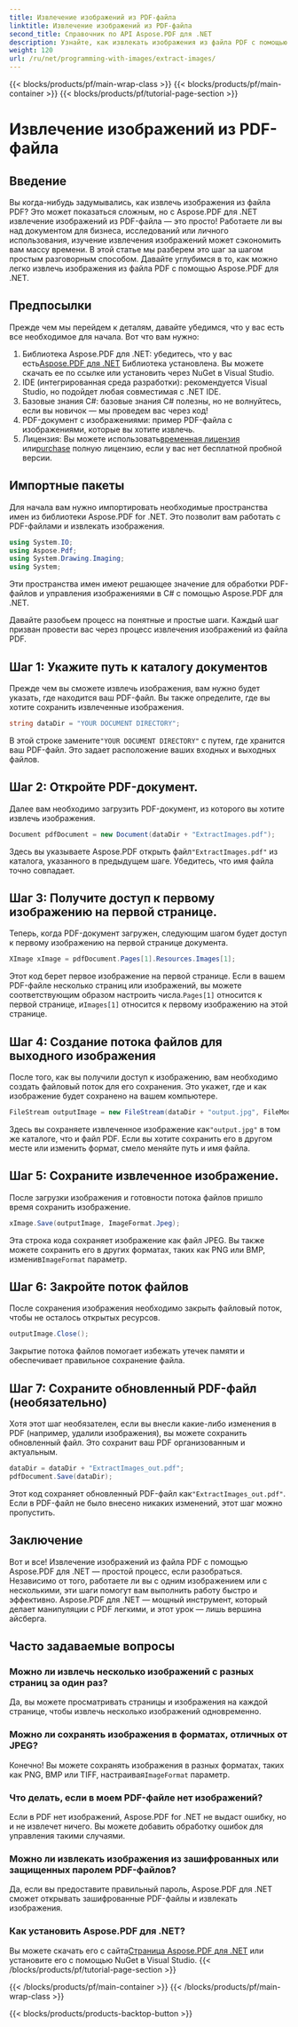 ```yaml
---
title: Извлечение изображений из PDF-файла
linktitle: Извлечение изображений из PDF-файла
second_title: Справочник по API Aspose.PDF для .NET
description: Узнайте, как извлекать изображения из файла PDF с помощью Aspose.PDF для .NET с помощью этого пошагового руководства. Начните работу с простыми инструкциями.
weight: 120
url: /ru/net/programming-with-images/extract-images/
---
```


{{< blocks/products/pf/main-wrap-class >}}
{{< blocks/products/pf/main-container >}}
{{< blocks/products/pf/tutorial-page-section >}}

# Извлечение изображений из PDF-файла

## Введение

Вы когда-нибудь задумывались, как извлечь изображения из файла PDF? Это может показаться сложным, но с Aspose.PDF для .NET извлечение изображений из PDF-файла — это просто! Работаете ли вы над документом для бизнеса, исследований или личного использования, изучение извлечения изображений может сэкономить вам массу времени. В этой статье мы разберем это шаг за шагом простым разговорным способом. Давайте углубимся в то, как можно легко извлечь изображения из файла PDF с помощью Aspose.PDF для .NET.

## Предпосылки

Прежде чем мы перейдем к деталям, давайте убедимся, что у вас есть все необходимое для начала. Вот что вам нужно:

1.  Библиотека Aspose.PDF для .NET: убедитесь, что у вас есть[Aspose.PDF для .NET](https://releases.aspose.com/pdf/net/) Библиотека установлена. Вы можете скачать ее по ссылке или установить через NuGet в Visual Studio.
2. IDE (интегрированная среда разработки): рекомендуется Visual Studio, но подойдет любая совместимая с .NET IDE.
3. Базовые знания C#: базовые знания C# полезны, но не волнуйтесь, если вы новичок — мы проведем вас через код!
4. PDF-документ с изображениями: пример PDF-файла с изображениями, которые вы хотите извлечь.
5.  Лицензия: Вы можете использовать[временная лицензия](https://покупка.aspose.com/temporary-license/) или[purchase](https://purchase.aspose.com/buy) полную лицензию, если у вас нет бесплатной пробной версии.

## Импортные пакеты

Для начала вам нужно импортировать необходимые пространства имен из библиотеки Aspose.PDF for .NET. Это позволит вам работать с PDF-файлами и извлекать изображения.

```csharp
using System.IO;
using Aspose.Pdf;
using System.Drawing.Imaging;
using System;
```

Эти пространства имен имеют решающее значение для обработки PDF-файлов и управления изображениями в C# с помощью Aspose.PDF для .NET.

Давайте разобьем процесс на понятные и простые шаги. Каждый шаг призван провести вас через процесс извлечения изображений из файла PDF.

## Шаг 1: Укажите путь к каталогу документов

Прежде чем вы сможете извлечь изображения, вам нужно будет указать, где находится ваш PDF-файл. Вы также определите, где вы хотите сохранить извлеченные изображения.

```csharp
string dataDir = "YOUR DOCUMENT DIRECTORY";
```

 В этой строке замените`"YOUR DOCUMENT DIRECTORY"` с путем, где хранится ваш PDF-файл. Это задает расположение ваших входных и выходных файлов.

## Шаг 2: Откройте PDF-документ.

Далее вам необходимо загрузить PDF-документ, из которого вы хотите извлечь изображения.

```csharp
Document pdfDocument = new Document(dataDir + "ExtractImages.pdf");
```

 Здесь вы указываете Aspose.PDF открыть файл`"ExtractImages.pdf"` из каталога, указанного в предыдущем шаге. Убедитесь, что имя файла точно совпадает.

## Шаг 3: Получите доступ к первому изображению на первой странице.

Теперь, когда PDF-документ загружен, следующим шагом будет доступ к первому изображению на первой странице документа.

```csharp
XImage xImage = pdfDocument.Pages[1].Resources.Images[1];
```

 Этот код берет первое изображение на первой странице. Если в вашем PDF-файле несколько страниц или изображений, вы можете соответствующим образом настроить числа.`Pages[1]` относится к первой странице, и`Images[1]` относится к первому изображению на этой странице.

## Шаг 4: Создание потока файлов для выходного изображения

После того, как вы получили доступ к изображению, вам необходимо создать файловый поток для его сохранения. Это укажет, где и как изображение будет сохранено на вашем компьютере.

```csharp
FileStream outputImage = new FileStream(dataDir + "output.jpg", FileMode.Create);
```

 Здесь вы сохраняете извлеченное изображение как`"output.jpg"` в том же каталоге, что и файл PDF. Если вы хотите сохранить его в другом месте или изменить формат, смело меняйте путь и имя файла.

## Шаг 5: Сохраните извлеченное изображение.

После загрузки изображения и готовности потока файлов пришло время сохранить изображение.

```csharp
xImage.Save(outputImage, ImageFormat.Jpeg);
```

 Эта строка кода сохраняет изображение как файл JPEG. Вы также можете сохранить его в других форматах, таких как PNG или BMP, изменив`ImageFormat` параметр.

## Шаг 6: Закройте поток файлов

После сохранения изображения необходимо закрыть файловый поток, чтобы не осталось открытых ресурсов.

```csharp
outputImage.Close();
```

Закрытие потока файлов помогает избежать утечек памяти и обеспечивает правильное сохранение файла.

## Шаг 7: Сохраните обновленный PDF-файл (необязательно)

Хотя этот шаг необязателен, если вы внесли какие-либо изменения в PDF (например, удалили изображения), вы можете сохранить обновленный файл. Это сохранит ваш PDF организованным и актуальным.

```csharp
dataDir = dataDir + "ExtractImages_out.pdf";
pdfDocument.Save(dataDir);
```

 Этот код сохраняет обновленный PDF-файл как`"ExtractImages_out.pdf"`. Если в PDF-файл не было внесено никаких изменений, этот шаг можно пропустить.

## Заключение

Вот и все! Извлечение изображений из файла PDF с помощью Aspose.PDF для .NET — простой процесс, если разобраться. Независимо от того, работаете ли вы с одним изображением или с несколькими, эти шаги помогут вам выполнить работу быстро и эффективно. Aspose.PDF для .NET — мощный инструмент, который делает манипуляции с PDF легкими, и этот урок — лишь вершина айсберга. 

## Часто задаваемые вопросы

### Можно ли извлечь несколько изображений с разных страниц за один раз?
Да, вы можете просматривать страницы и изображения на каждой странице, чтобы извлечь несколько изображений одновременно.

### Можно ли сохранять изображения в форматах, отличных от JPEG?
 Конечно! Вы можете сохранять изображения в разных форматах, таких как PNG, BMP или TIFF, настраивая`ImageFormat` параметр.

### Что делать, если в моем PDF-файле нет изображений?
Если в PDF нет изображений, Aspose.PDF for .NET не выдаст ошибку, но и не извлечет ничего. Вы можете добавить обработку ошибок для управления такими случаями.

### Можно ли извлекать изображения из зашифрованных или защищенных паролем PDF-файлов?
Да, если вы предоставите правильный пароль, Aspose.PDF для .NET сможет открывать зашифрованные PDF-файлы и извлекать изображения.

### Как установить Aspose.PDF для .NET?
 Вы можете скачать его с сайта[Страница Aspose.PDF для .NET](https://releases.aspose.com/pdf/net/) или установите его с помощью NuGet в Visual Studio.
{{< /blocks/products/pf/tutorial-page-section >}}

{{< /blocks/products/pf/main-container >}}
{{< /blocks/products/pf/main-wrap-class >}}

{{< blocks/products/products-backtop-button >}}
